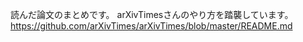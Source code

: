 読んだ論文のまとめです。
arXivTimesさんのやり方を踏襲しています。
https://github.com/arXivTimes/arXivTimes/blob/master/README.md
